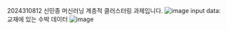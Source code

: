 2024310812 신민종 머신러닝 계층적 클러스터링 과제입니다.
![image](https://github.com/MinJongShin/mashin-learning/assets/167949596/bca9f555-c58c-40c7-97c8-43f52ebef9b7)
input data: 교재에 있는 수박 데이터
![image](https://github.com/MinJongShin/mashin-learning/assets/167949596/bff60400-467a-4c04-89b2-b0d3431d3c71)

